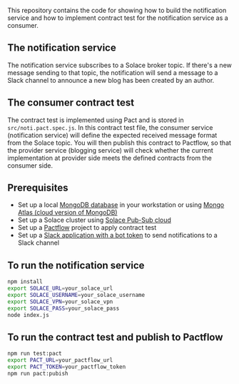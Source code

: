 This repository contains the code for showing how to build the notification service and how to implement contract test for the notification service as a consumer.

## The notification service
The notification service subscribes to a Solace broker topic. If there's a new message sending to that topic, the notification will send a message to a Slack channel to announce a new blog has been created by an author.

## The consumer contract test
The contract test is implemented using Pact and is stored in `src/noti.pact.spec.js`. In this contract test file, the consumer service (notification service) will define the expected received message format from the Solace topic. You will then publish this contract to Pactflow, so that the provider service (blogging service) will check whether the current implementation at provider side meets the defined contracts from the consumer side.


## Prerequisites

- Set up a local [MongoDB database](https://www.mongodb.com/) in your workstation or using [Mongo Atlas (cloud version of MongoDB)](https://www.mongodb.com/atlas/database)
- Set up a Solace cluster using [Solace Pub-Sub cloud](https://solace.com/products/platform/cloud/)
- Set up a [Pactflow](https://pactflow.io/) project to apply contract test
- Set up a [Slack application with a bot token](https://api.slack.com/bot-users) to send notifications to a Slack channel

## To run the notification service

```bash
npm install
export SOLACE_URL=your_solace_url
export SOLACE_USERNAME=your_solace_username
export SOLACE_VPN=your_solace_vpn
export SOLACE_PASS=your_solace_pass
node index.js
```

## To run the contract test and publish to Pactflow

```bash
npm run test:pact
export PACT_URL=your_pactflow_url
export PACT_TOKEN=your_pactflow_token
npm run pact:pubish
```